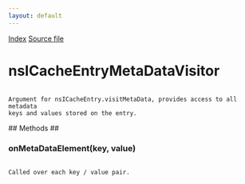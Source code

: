 ```yaml
---
layout: default
---
```

<div id='links'><a href="../index.html">Index</a>
<a href="http://dxr.mozilla.org/mozilla-central/source/netwerk/cache2/nsICacheEntry.idl">Source file</a>
</div>

# nsICacheEntryMetaDataVisitor #
<code>  
Argument for nsICacheEntry.visitMetaData, provides access to all metadata  
keys and values stored on the entry.  
  
</code>
## Methods ##

### onMetaDataElement(key, value) ###
<code>  
Called over each key / value pair.  
  
</code>